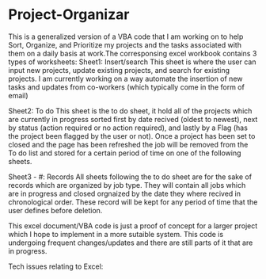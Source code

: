 # Project-Organizar 
This is a generalized version of a VBA code that I am working on to help Sort, Organize, and Prioritize my projects and the tasks associated with them on a daily basis at work.The corresponsing excel workbook contains 3 types of worksheets: 
Sheet1: Insert/search 
  This sheet is where the user can input new projects, update existing projects, and search for existing projects. 
  I am currently working on a way automate the insertion of new tasks and updates from co-workers (which typically come in the form of email) 
  
Sheet2: To do 
  This sheet is the to do sheet, it hold all of the projects which are currently in progress sorted first by date recived (oldest to newest), next by status (action required or no action required), and lastly by a Flag (has the project been flagged by the user or not). Once a project has been set to closed and the page has been refreshed the job will be removed from the To do list and stored for a certain period of time on one of the following sheets. 
  
Sheet3 - #: Records
  All sheets following the to do sheet are for the sake of records which are organized by job type. They will contain all jobs which are in progress and closed orgnaized by the date they where recived in chronological order. These record will be kept for any period of time that the user defines before deletion. 
    

This excel document/VBA code is just a proof of concept for a larger project which I hope to implement in a more sutaible system. This code is undergoing frequent changes/updates and there are still parts of it that are in progress. 

Tech issues relating to Excel: 

